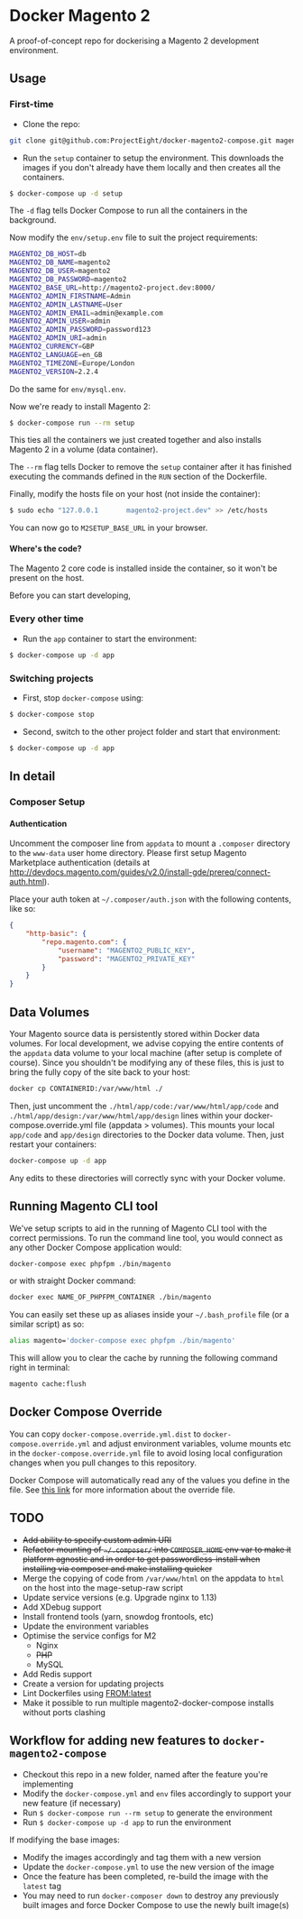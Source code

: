 # Docker Magento 2

A proof-of-concept repo for dockerising a Magento 2 development environment.

## Usage

### First-time

* Clone the repo:
```bash
git clone git@github.com:ProjectEight/docker-magento2-compose.git magento2-project
```
* Run the `setup` container to setup the environment. This downloads the images if you don't already have them locally and then creates all the containers.

```bash
$ docker-compose up -d setup
```

The `-d` flag tells Docker Compose to run all the containers in the background.

Now modify the `env/setup.env` file to suit the project requirements:

```bash
MAGENTO2_DB_HOST=db
MAGENTO2_DB_NAME=magento2
MAGENTO2_DB_USER=magento2
MAGENTO2_DB_PASSWORD=magento2
MAGENTO2_BASE_URL=http://magento2-project.dev:8000/
MAGENTO2_ADMIN_FIRSTNAME=Admin
MAGENTO2_ADMIN_LASTNAME=User
MAGENTO2_ADMIN_EMAIL=admin@example.com
MAGENTO2_ADMIN_USER=admin
MAGENTO2_ADMIN_PASSWORD=password123
MAGENTO2_ADMIN_URI=admin
MAGENTO2_CURRENCY=GBP
MAGENTO2_LANGUAGE=en_GB
MAGENTO2_TIMEZONE=Europe/London
MAGENTO2_VERSION=2.2.4
```

Do the same for `env/mysql.env`.

Now we're ready to install Magento 2:

```bash
$ docker-compose run --rm setup
```

This ties all the containers we just created together and also installs Magento 2 in a volume (data container).

The `--rm` flag tells Docker to remove the `setup` container after it has finished executing the commands defined in the `RUN` section of the Dockerfile.

Finally, modify the hosts file on your host (not inside the container):

```bash
$ sudo echo "127.0.0.1       magento2-project.dev" >> /etc/hosts
```

You can now go to `M2SETUP_BASE_URL` in your browser.

#### Where's the code?

The Magento 2 core code is installed inside the container, so it won't be present on the host.

Before you can start developing, 

### Every other time

* Run the `app` container to start the environment:

```bash
$ docker-compose up -d app
```

### Switching projects

* First, stop `docker-compose` using:

```bash
$ docker-compose stop
```

* Second, switch to the other project folder and start that environment:

```bash
$ docker-compose up -d app
```

## In detail

### Composer Setup

#### Authentication

Uncomment the composer line from `appdata` to mount a `.composer` directory to the `www-data` user home directory. Please first setup Magento Marketplace authentication (details at <a href="http://devdocs.magento.com/guides/v2.0/install-gde/prereq/connect-auth.html" target="_blank">http://devdocs.magento.com/guides/v2.0/install-gde/prereq/connect-auth.html</a>).

Place your auth token at `~/.composer/auth.json` with the following contents, like so:

```json
{
    "http-basic": {
        "repo.magento.com": {
            "username": "MAGENTO2_PUBLIC_KEY",
            "password": "MAGENTO2_PRIVATE_KEY"
        }
    }
}
```

## Data Volumes

Your Magento source data is persistently stored within Docker data volumes. For local development, we advise copying the entire contents of the `appdata` data volume to your local machine (after setup is complete of course). Since you shouldn't be modifying any of these files, this is just to bring the fully copy of the site back to your host:

```bash
docker cp CONTAINERID:/var/www/html ./
```

Then, just uncomment the `./html/app/code:/var/www/html/app/code` and `./html/app/design:/var/www/html/app/design` lines within your docker-compose.override.yml file (appdata > volumes). This mounts your local `app/code` and `app/design` directories to the Docker data volume. Then, just restart your containers:

```bash
docker-compose up -d app
```

Any edits to these directories will correctly sync with your Docker volume.

## Running Magento CLI tool

We've setup scripts to aid in the running of Magento CLI tool with the correct permissions. To run the command line tool, you would connect as any other Docker Compose application would:

```bash
docker-compose exec phpfpm ./bin/magento
```

or with straight Docker command:
```bash
docker exec NAME_OF_PHPFPM_CONTAINER ./bin/magento
```

You can easily set these up as aliases inside your `~/.bash_profile` file (or a similar script) as so:

```bash
alias magento='docker-compose exec phpfpm ./bin/magento'
```
This will allow you to clear the cache by running the following command right in terminal:

```bash
magento cache:flush
```

## Docker Compose Override

You can copy `docker-compose.override.yml.dist` to `docker-compose.override.yml` and adjust environment variables, volume mounts etc in the `docker-compose.override.yml` file to avoid losing local configuration changes when you pull changes to this repository. 

Docker Compose will automatically read any of the values you define in the file. See [this link](https://docs.docker.com/compose/extends/#/understanding-multiple-compose-files) for more information about the override file. 

## TODO

* ~~Add ability to specify custom admin URI~~
* ~~Refactor mounting of `~/.composer/` into `COMPOSER_HOME` env var to make it platform agnostic and in order to get passwordless-install when installing via composer and make installing quicker~~
* Merge the copying of code from `/var/www/html` on the appdata to `html` on the host into the mage-setup-raw script 
* Update service versions (e.g. Upgrade nginx to 1.13)
* Add XDebug support
* Install frontend tools (yarn, snowdog frontools, etc)
* Update the environment variables
* Optimise the service configs for M2
    * Nginx
    * ~~PHP~~
    * MySQL
* Add Redis support
* Create a version for updating projects
* Lint Dockerfiles using [FROM:latest](https://www.fromlatest.io/)
* Make it possible to run multiple magento2-docker-compose installs without ports clashing

## Workflow for adding new features to `docker-magento2-compose`
 
 * Checkout this repo in a new folder, named after the feature you're implementing
 * Modify the `docker-compose.yml` and `env` files accordingly to support your new feature (if necessary)
 * Run `$ docker-compose run --rm setup` to generate the environment
 * Run `$ docker-compose up -d app` to run the environment

If modifying the base images:

 * Modify the images accordingly and tag them with a new version
 * Update the `docker-compose.yml` to use the new version of the image
 * Once the feature has been completed, re-build the image with the `latest` tag
 * You may need to run `docker-composer down` to destroy any previously built images and force Docker Compose to use the newly built image(s)